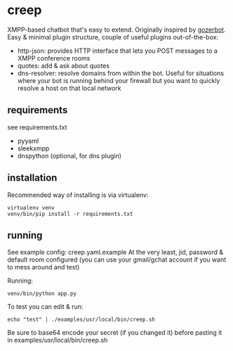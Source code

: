 creep
=====

XMPP-based chatbot that's easy to extend. Originally inspired by <a href="https://pypi.python.org/pypi/gozerbot">gozerbot</a>. Easy & minimal plugin structure, couple of useful plugins out-of-the-box:
 - http-json: provides HTTP interface that lets you POST messages to a XMPP conference rooms
 - quotes: add & ask about quotes
 - dns-resolver: resolve domains from within the bot. Useful for situations where your bot is running behind your firewall but you want to quickly resolve a host on that local network


requirements
----
see requirements.txt
 - pyyaml
 - sleekxmpp
 - dnspython (optional, for dns plugin)

installation
----
Recommended way of installing is via virtualenv:

    virtualenv venv
    venv/bin/pip install -r requirements.txt

running
----
See example config: creep.yaml.example
At the very least, jid, password & default room configured (you can use your gmail/gchat account if you want to mess around and test)

Running:

    venv/bin/python app.py

To test you can edit & run:

    echo "test" | ./examples/usr/local/bin/creep.sh

Be sure to base64 encode your secret (if you changed it) before pasting it in examples/usr/local/bin/creep.sh
